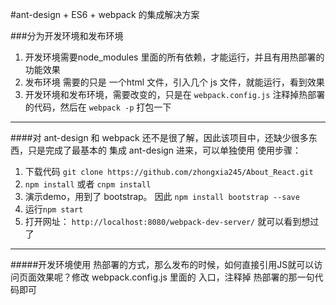 #ant-design + ES6 + webpack 的集成解决方案

###分为开发环境和发布环境
  1. 开发环境需要node_modules 里面的所有依赖，才能运行，并且有用热部署的功能效果
  2. 发布环境 需要的只是 一个html 文件，引入几个 js 文件，就能运行，看到效果
  3. 开发环境和发布环境，需要改变的，只是在 `webpack.config.js` 注释掉热部署的代码，然后在 `webpack -p` 打包一下
  
-------------
####对 ant-design 和 webpack 还不是很了解，因此该项目中，还缺少很多东西，只是完成了最基本的 集成 ant-design 进来，可以单独使用
使用步骤：
  1. 下载代码 ```git clone https://github.com/zhongxia245/About_React.git ```
  2. ```npm install```   或者 ```cnpm install```
  3. 演示demo，用到了 bootstrap。 因此   ``` npm install bootstrap --save ```
  4. 运行```npm start```
  5. 打开网址： ``` http://localhost:8080/webpack-dev-server/ ``` 就可以看到想过了

--------
#####开发环境使用 热部署的方式，那么发布的时候，如何直接引用JS就可以访问页面效果呢？修改 webpack.config.js 里面的 入口，注释掉 热部署的那一句代码即可
